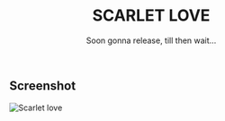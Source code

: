 <h1 align = "center">SCARLET LOVE</h1>

<p align ="center">Soon gonna release, till then wait...</p>

&nbsp;

## Screenshot

![Scarlet love ](https://github.com/TakiShiwa/Themes/assets/137756384/b0f2cae9-9cee-4541-9f02-821683835e9d)


